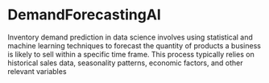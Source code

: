 # DemandForecastingAI
Inventory demand prediction in data science involves using statistical and machine learning techniques to forecast the quantity of products a business is likely to sell within a specific time frame. This process typically relies on historical sales data, seasonality patterns, economic factors, and other relevant variables
